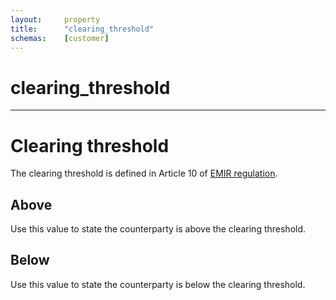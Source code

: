 ```yaml
---
layout:		property  
title:		"clearing_threshold"  
schemas:	[customer]  
---
```


# clearing_threshold

---

# Clearing threshold
The clearing threshold is defined in Article 10 of [EMIR regulation][emir].

## Above
Use this value to state the counterparty is above the clearing threshold.

## Below
Use this value to state the counterparty is below the clearing threshold.

[emir]: https://eur-lex.europa.eu/legal-content/EN/TXT/?uri=CELEX%3A32012R0648